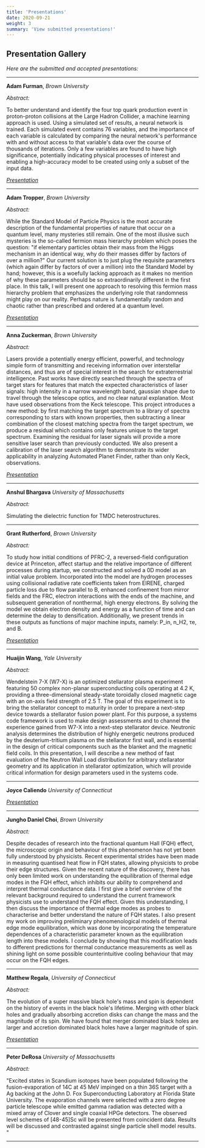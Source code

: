 ```yaml
---
title: 'Presentations'
date: 2020-09-21
weight: 3
summary: 'View submitted presentations!'
---
```


## Presentation Gallery

*Here are the submitted and accepted presentations:* 

---

**Adam Furman**, 
_Brown University_

*Abstract:*

To better understand and identify the four top quark production event in proton-proton collisions at the Large Hadron Collider, a machine learning approach is used. Using a simulated set of results, a neural network is trained. Each simulated event contains 76 variables, and the importance of each variable is calculated by comparing the neural network's performance with and without access to that variable's data over the course of thousands of iterations. Only a few variables are found to have high significance, potentially indicating physical processes of interest and enabling a high-accuracy model to be created using only a subset of the input data. 

*[Presentation](https://drive.google.com/open?id=1QbPlPVSjZfEG7hiwiiGBG9FihrdgoTpH)*

---

**Adam Tropper**, 
_Brown University_

*Abstract:*

While the Standard Model of Particle Physics is the most accurate description of the fundamental properties of nature that occur on a quantum level, many mysteries still remain. One of the most illusive such mysteries is the so-called fermion mass hierarchy problem which poses the question: "if elementary particles obtain their mass from the Higgs mechanism in an identical way, why do their masses differ by factors of over a million?" Our current solution is to just plug the requisite parameters (which again differ by factors of over a million) into the Standard Model by hand; however, this is a woefully lacking approach as it makes no mention of why these parameters should be so extraordinarily different in the first place. In this talk, I will present one approach to resolving this fermion mass hierarchy problem that emphasizes the underlying role that randomness might play on our reality. Perhaps nature is fundamentally random and chaotic rather than prescribed and ordered at a quantum level.

*[Presentation](https://drive.google.com/open?id=16qb3W7AxC7LyZRku-kAKb48TwTgGbVG0)*

---

**Anna Zuckerman**, 
_Brown University_

*Abstract:*

Lasers provide a potentially energy efficient, powerful, and technology simple form of transmitting and receiving information over interstellar distances, and thus are of special interest in the search for extraterrestrial intelligence. Past works have directly searched through the spectra of target stars for features that match the expected characteristics of laser signals: high intensity in a narrow wavelength band, gaussian shape due to travel through the telescope optics, and no clear natural explanation. Most have used observations from the Keck telescope. This project introduces a new method: by first matching the target spectrum to a library of spectra corresponding to stars with known properties, then subtracting a linear combination of the closest matching spectra from the target spectrum, we produce a residual which contains only features unique to the target spectrum. Examining the residual for laser signals will provide a more sensitive laser search than previously conducted. We also present a calibration of the laser search algorithm to demonstrate its wider applicability in analyzing Automated Planet Finder, rather than only Keck, observations. 

*[Presentation](https://drive.google.com/open?id=1W8EBwfXWreFGYBi0gAWNwXpZatWPvNVv)*

---

**Anshul Bhargava**
_University of Massachusetts_

*Abstract:*

Simulating the dielectric function for TMDC heterostructures.

---

**Grant Rutherford**, 
_Brown University_

*Abstract:*

To study how initial conditions of PFRC-2, a reversed-field configuration device at Princeton, affect startup and the relative importance of different processes during startup, we constructed and solved a 0D model as an initial value problem. Incorporated into the model are hydrogen processes using collisional radiative rate coefficients taken from EIRENE, charged particle loss due to flow parallel to B, enhanced confinement from mirror fields and the FRC, electron interactions with the ends of the machine, and subsequent generation of nonthermal, high energy electrons. By solving the model we obtain electron density and energy as a function of time and can determine the delay to densification. Additionally, we present trends in these outputs as functions of major machine inputs, namely: P_in, n_H2, τe, and B.

*[Presentation](https://drive.google.com/file/d/1cLMQLmCQArUrq6wmyf5pr60v9bcjPWHr/view?usp=sharing)*

---

**Huaijin Wang**, 
_Yale University_

*Abstract:*

Wendelstein 7-X (W7-X) is an optimized stellarator plasma experiment featuring 50 complex non-planar superconducting coils operating at 4.2 K, providing a three-dimensional steady-state toroidally closed magnetic cage with an on-axis field strength of 2.5 T. The goal of this experiment is to bring the stellarator concept to maturity in order to prepare a next-step device towards a stellarator fusion power plant. For this purpose, a systems code framework is used to make design assessments and to channel the experience gained from W7-X into a next-step stellarator device. Neutronic analysis determines the distribution of highly energetic neutrons produced by the deuterium-tritium plasma on the stellarator first wall, and is essential in the design of critical components such as the blanket and the magnetic field coils. In this presentation, I will describe a new method of fast evaluation of the Neutron Wall Load distribution for arbitrary stellarator geometry and its application in stellarator optimization, which will provide critical information for design parameters used in the systems code.

---

**Joyce Caliendo**
_University of Connecticut_

*[Presentation](https://drive.google.com/open?id=1P4DHw8WTAljOtO73JsbY0g85FMhPkkUqq1ZAzbEt33I)*

---

**Jungho Daniel Choi**, 
_Brown University_

*Abstract:*

Despite decades of research into the fractional quantum Hall (FQH) effect, the microscopic origin and behaviour of this phenomenon has not yet been fully understood by physicists. Recent experimental strides have been made in measuring quantised heat flow in FQH states, allowing physicists to probe their edge structures. Given the recent nature of the discovery, there has only been limited work on understanding the equilibration of thermal edge modes in the FQH effect, which inhibits our ability to comprehend and interpret thermal conductance data. I first give a brief overview of the relevant background required to understand the current framework physicists use to understand the FQH effect. Given this understanding, I then discuss the importance of thermal edge modes as probes to characterise and better understand the nature of FQH states. I also present my work on improving preliminary phenomenological models of thermal edge mode equilibration, which was done by incorporating the temperature dependences of a characteristic parameter known as the equilibration length into these models. I conclude by showing that this modification leads to different predictions for thermal conductance measurements as well as shining light on some possible counterintuitive cooling behaviour that may occur on the FQH edges.

---

**Matthew Regala**, 
_University of Connecticut_

*Abstract:*

The evolution of a super massive black hole's mass and spin is dependent on the history of events in the black hole's lifetime.  Merging with other black holes and gradually absorbing accretion disks can change the mass and the magnitude of its spin.  We have found that merger dominated black holes are larger and accretion dominated black holes have a larger magnitude of spin.

*[Presentation](https://drive.google.com/open?id=1vPqP9mNS0wnpImkMjAeGAh7casChed82)*

---

**Peter DeRosa**
_University of Massachusetts_

*Abstract:*

"Excited states in Scandium isotopes have been populated following the fusion-evaporation of 14C at 45 MeV impinged on a thin 36S target with a Ag backing at the John D. Fox Superconducting Laboratory at Florida State University.  The evaporation channels were selected with a zero degree particle telescope while emitted gamma radiation was detected with a mixed array of Clover and single coaxial HPGe detectors. The observed level schemes of [48-45]Sc will be presented from coincident data. Results will be discussed and contrasted against single
particle shell model results. "

---

<!-- **Name**, 
_College_

*Abstract:*

--- -->